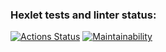 ### Hexlet tests and linter status:
[![Actions Status](https://github.com/SlashDimka/python-project-49/workflows/hexlet-check/badge.svg)](https://github.com/SlashDimka/python-project-49/actions)
[![Maintainability](https://api.codeclimate.com/v1/badges/9bb653b237c0ff8725e8/maintainability)](https://codeclimate.com/github/SlashDimka/python-project-49/maintainability)
